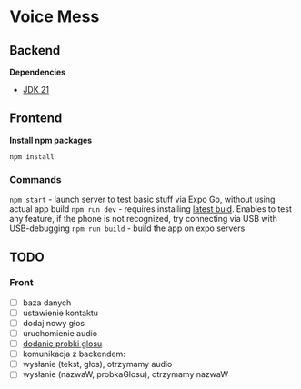 # Voice Mess

## Backend

**Dependencies**
- [JDK 21](https://www.oracle.com/java/technologies/downloads/#jdk21-windows)
  

## Frontend

**Install npm packages**
```
npm install
```

### Commands

`npm start` - launch server to test basic stuff via Expo Go, without using actual app build
`npm run dev` - requires installing [latest buid](https://expo.dev/accounts/jakubner/projects/VoiceMess/builds). Enables to test any feature, if the phone is not recognized, try connecting via USB with USB-debugging
`npm run build` - build the app on expo servers

## TODO
### Front
- [ ]  baza danych
- [ ]  ustawienie kontaktu
- [ ]  dodaj nowy głos
- [ ]  uruchomienie audio
- [ ]  [dodanie probki glosu](https://docs.expo.dev/versions/latest/sdk/document-picker/)
- [ ]  komunikacja z backendem:
  - [ ] wysłanie (tekst, głos), otrzymamy audio
  - [ ] wysłanie (nazwaW, probkaGlosu), otrzymamy nazwaW
